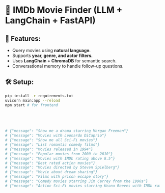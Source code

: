 # 🎥 IMDb Movie Finder (LLM + LangChain + FastAPI)

## 🚀 Features:
- Query movies using **natural language**.
- Supports **year, genre, and actor filters**.
- Uses **LangChain + ChromaDB** for semantic search.
- Conversational memory to handle follow-up questions.

## 🛠️ Setup:
```bash
pip install -r requirements.txt
uvicorn main:app --reload
npm start # for frontend





# {"message": "Show me a drama starring Morgan Freeman"}
# {"message": "Movies with Leonardo DiCaprio"}
# {"message": "Show me all Sci-Fi movies"}
# {"message": "List romantic comedy films"}
# {"message": "Movies released in 1994"}
# {"message": "Popular movies from 2000 to 2010"}
# {"message": "Movies with IMDb rating above 8.5"}
# {"message": "Best rated action movies"}
# {"message": "Movies directed by Steven Spielberg"}
# {"message": "Movie about dream sharing"}
# {"message": "Films with prison escape story"}
# {"message": "Comedy movies starring Jim Carrey from the 1990s"}
# {"message": "Action Sci-Fi movies starring Keanu Reeves with IMDb rating above 8"}
